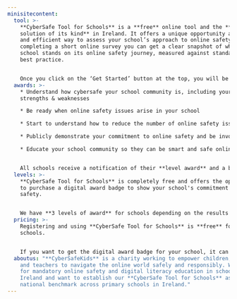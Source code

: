 ```yaml
---
minisitecontent:
  tool: >-
    **CyberSafe Tool for Schools** is a **free** online tool and the **first
    solution of its kind** in Ireland. It offers a unique opportunity as a quick
    and efficient way to assess your school’s approach to online safety. By
    completing a short online survey you can get a clear snapshot of where your
    school stands on its online safety journey, measured against standards of
    best practice.


    Once you click on the ‘Get Started’ button at the top, you will be asked to register by email, and you’re good to go! Relative to your school size your dashboard will give you a specific number of leaders, teachers and pupils who must complete the short online survey, which takes **no more than 15 minutes**. Once the surveys are complete you can submit the results and we do the rest.
  awards: >-
    * Understand how cybersafe your school community is, including your
    strengths & weaknesses

    * Be ready when online safety issues arise in your school

    * Start to understand how to reduce the number of online safety issues in your school

    * Publicly demonstrate your commitment to online safety and be involved in a unique initiative in Irish primary schools

    * Educate your school community so they can be smart and safe online


    All schools receive a notification of their **level award** and a basic **confirmation of completion**. If you want to display your school’s commitment to online safety you can then purchase our **CyberSafe Tool for Schools** digital award badge. Read on for more information on how to do this.
  levels: >-
    **CyberSafe Tool for Schools** is completely free and offers the opportunity
    to purchase a digital award badge to show your school's commitment to online
    safety.


    We have **3 levels of award** for schools depending on the results of the survey: **CyberAware**, **CyberSmart** and **CyberChampion**. You can display this digital award badge on your school website, social media channels and other school communication for 12 months from purchase. This mark is accompanied by a **report with a full breakdown of your school's results**.
  pricing: >-
    Registering and using **CyberSafe Tool for Schools** is **free** for all
    schools. 


    If you want to get the digital award badge for your school, it can be easily purchased for only **€99** and will be **valid for 12 months**. You will also receive an **award certificate** and a **report** with a full breakdown of your school's results.
  aboutus: "**CyberSafeKids** is a charity working to empower children, parents
    and teachers to navigate the online world safely and responsibly. We call
    for mandatory online safety and digital literacy education in schools across
    Ireland and want to establish our **CyberSafe Tool for Schools** as a
    national benchmark across primary schools in Ireland."
---
```

